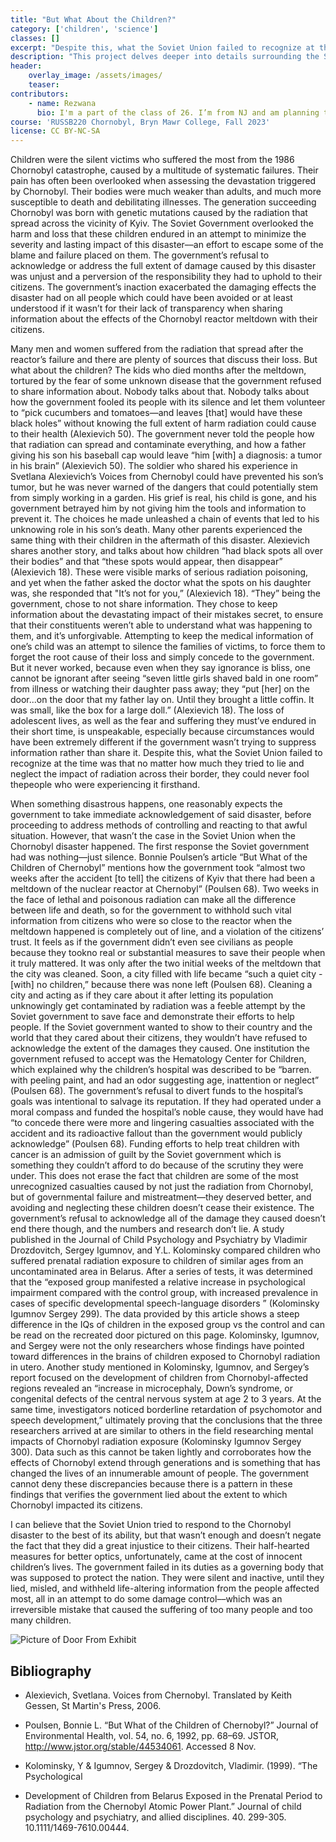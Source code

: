 ```yaml
---
title: "But What About the Children?"
category: ['children', 'science']
classes: []
excerpt: "Despite this, what the Soviet Union failed to recognize at the time was that no matter how much they tried to lie and neglect the impact of radiation across their border, they could never fool the people who were experiencing it firsthand. "
description: "This project delves deeper into details surrounding the Soviet government's inaction and lack of transparency, which ultimately harmed children the most following the reactor meltdown–children whose stories have been shared by their parents because they were not alive to share it themselves. There is a combination of anecdotes, guest commentary, and verified research to create a multi-faceted lens for the audience to learn and gain a genuine understanding of the Soviet government's neglect and injustice to all its citizens, but especially the children. "
header:
    overlay_image: /assets/images/
    teaser:
contributors:
    - name: Rezwana
      bio: I'm a part of the class of 26. I’m from NJ and am planning to be a neuroscience major. 
course: 'RUSSB220 Chornobyl, Bryn Mawr College, Fall 2023'
license: CC BY-NC-SA
---
```


Children were the silent victims who suffered the most from the 1986 Chornobyl
catastrophe, caused by a multitude of systematic failures. Their pain has often been overlooked
when assessing the devastation triggered by Chornobyl. Their bodies were much weaker than
adults, and much more susceptible to death and debilitating illnesses. The generation succeeding
Chornobyl was born with genetic mutations caused by the radiation that spread across the
vicinity of Kyiv. The Soviet Government overlooked the harm and loss that these children
endured in an attempt to minimize the severity and lasting impact of this disaster––an effort to
escape some of the blame and failure placed on them. The government’s refusal to acknowledge
or address the full extent of damage caused by this disaster was unjust and a perversion of the
responsibility they had to uphold to their citizens. The government’s inaction exacerbated the
damaging effects the disaster had on all people which could have been avoided or at least
understood if it wasn’t for their lack of transparency when sharing information about the effects
of the Chornobyl reactor meltdown with their citizens.

Many men and women suffered from the radiation that spread after the reactor’s failure
and there are plenty of sources that discuss their loss. But what about the children? The kids who
died months after the meltdown, tortured by the fear of some unknown disease that the
government refused to share information about. Nobody talks about that. Nobody talks about
how the government fooled its people with its silence and let them volunteer to “pick cucumbers
and tomatoes—and leaves [that] would have these black holes” without knowing the full extent
of harm radiation could cause to their health (Alexievich 50). The government never told the
people how that radiation can spread and contaminate everything, and how a father giving his
son his baseball cap would leave “him [with] a diagnosis: a tumor in his brain” (Alexievich 50).
The soldier who shared his experience in Svetlana Alexievich’s Voices from Chernobyl could
have prevented his son’s tumor, but he was never warned of the dangers that could potentially
stem from simply working in a garden. His grief is real, his child is gone, and his government
betrayed him by not giving him the tools and information to prevent it. The choices he made
unleashed a chain of events that led to his unknowing role in his son’s death. Many other parents
experienced the same thing with their children in the aftermath of this disaster. Alexievich shares another story, and talks about how children “had black spots all over their bodies” and that “these spots would appear, then disappear” (Alexievich 18). These were visible marks of serious radiation poisoning, and yet when the father asked the doctor what the spots on his daughter was, she responded that "It’s not for you,” (Alexievich 18). “They” being the government, chose to
not share information. They chose to keep information about the devastating impact of their
mistakes secret, to ensure that their constituents weren’t able to understand what was happening
to them, and it’s unforgivable. Attempting to keep the medical information of one’s child was an
attempt to silence the families of victims, to force them to forget the root cause of their loss and simply concede to the government. But it never worked, because even when they say ignorance
is bliss, one cannot be ignorant after seeing “seven little girls shaved bald in one room” from
illness or watching their daughter pass away; they “put \[her\] on the door...on the door that my
father lay on. Until they brought a little coffin. It was small, like the box for a large doll.”
(Alexievich 18). The loss of adolescent lives, as well as the fear and suffering they must’ve
endured in their short time, is unspeakable, especially because circumstances would have been
extremely different if the government wasn’t trying to suppress information rather than share it.
Despite this, what the Soviet Union failed to recognize at the time was that no matter how much
they tried to lie and neglect the impact of radiation across their border, they could never fool thepeople who were experiencing it firsthand.

When something disastrous happens, one reasonably expects the government to take
immediate acknowledgement of said disaster, before proceeding to address methods of
controlling and reacting to that awful situation. However, that wasn’t the case in the Soviet
Union when the Chornobyl disaster happened. The first response the Soviet government had was
nothing––just silence. Bonnie Poulsen’s article “But What of the Children of Chernobyl”
mentions how the government took “almost two weeks after the accident [to tell] the citizens of
Kyiv that there had been a meltdown of the nuclear reactor at Chernobyl” (Poulsen 68). Two
weeks in the face of lethal and poisonous radiation can make all the difference between life and
death, so for the government to withhold such vital information from citizens who were so close
to the reactor when the meltdown happened is completely out of line, and a violation of the
citizens’ trust. It feels as if the government didn’t even see civilians as people because they tookno real or substantial measures to save their people when it truly mattered. It was only after the two initial weeks of the meltdown that the city was cleaned. Soon, a city filled with life became “such a quiet city - [with] no children,” because there was none left (Poulsen 68). Cleaning a city
and acting as if they care about it after letting its population unknowingly get contaminated by
radiation was a feeble attempt by the Soviet government to save face and demonstrate their
efforts to help people. If the Soviet government wanted to show to their country and the world
that they cared about their citizens, they wouldn’t have refused to acknowledge the extent of the
damages they caused. One institution the government refused to accept was the Hematology
Center for Children, which explained why the children’s hospital was described to be “barren.
with peeling paint, and had an odor suggesting age, inattention or neglect” (Poulsen 68). The
government’s refusal to divert funds to the hospital’s goals was intentional to salvage its
reputation. If they had operated under a moral compass and funded the hospital’s noble cause,
they would have had “to concede there were more and lingering casualties associated with the
accident and its radioactive fallout than the government would publicly acknowledge” (Poulsen
68). Funding efforts to help treat children with cancer is an admission of guilt by the Soviet
government which is something they couldn’t afford to do because of the scrutiny they were
under. This does not erase the fact that children are some of the most unrecognized casualties
caused by not just the radiation from Chornobyl, but of governmental failure and
mistreatment––they deserved better, and avoiding and neglecting these children doesn’t cease
their existence. The government’s refusal to acknowledge all of the damage they caused doesn’t
end there though, and the numbers and research don’t lie. A study published in the Journal of
Child Psychology and Psychiatry by Vladimir Drozdovitch, Sergey Igumnov, and Y.L.
Kolominsky compared children who suffered prenatal radiation exposure to children of similar
ages from an uncontaminated area in Belarus. After a series of tests, it was determined that the
“exposed group manifested a relative increase in psychological impairment compared with the
control group, with increased prevalence in cases of specific developmental speech-language
disorders ” (Kolominsky Igumnov Sergey 299). The data provided by this article shows a steep
difference in the IQs of children in the exposed group vs the control and can be read on the
recreated door pictured on this page. Kolominsky, Igumnov, and Sergey were not the only
researchers whose findings have pointed toward differences in the brains of children exposed to
Chornobyl radiation in utero. Another study mentioned in Kolominsky, Igumnov, and Sergey’s
report focused on the development of children from Chornobyl-affected regions revealed an
“increase in microcephaly, Down’s syndrome, or congenital defects of the central nervous system
at age 2 to 3 years. At the same time, investigators noticed borderline retardation of psychomotor
and speech development,” ultimately proving that the conclusions that the three researchers
arrived at are similar to others in the field researching mental impacts of Chornobyl radiation
exposure (Kolominsky Igumnov Sergey 300). Data such as this cannot be taken lightly and
corroborates how the effects of Chornobyl extend through generations and is something that has
changed the lives of an innumerable amount of people. The government cannot deny these
discrepancies because there is a pattern in these findings that verifies the government lied about
the extent to which Chornobyl impacted its citizens.

I can believe that the Soviet Union tried to respond to the Chornobyl disaster to the best
of its ability, but that wasn’t enough and doesn’t negate the fact that they did a great injustice to
their citizens. Their half-hearted measures for better optics, unfortunately, came at the cost of
innocent children’s lives. The government failed in its duties as a governing body that was
supposed to protect the nation. They were silent and inactive, until they lied, misled, and
withheld life-altering information from the people affected most, all in an attempt to do some
damage control––which was an irreversible mistake that caused the suffering of too many people
and too many children.

![Picture of Door From Exhibit]()

## Bibliography

<div class="footnotes" markdown="1">

- Alexievich, Svetlana. Voices from Chernobyl. Translated by Keith Gessen, St Martin's Press, 2006.
  
- Poulsen, Bonnie L. “But What of the Children of Chernobyl?” Journal of Environmental Health, vol. 54, no. 6, 1992, pp. 68–69. JSTOR, http://www.jstor.org/stable/44534061. Accessed 8 Nov.

- Kolominsky, Y & Igumnov, Sergey & Drozdovitch, Vladimir. (1999). “The Psychological

- Development of Children from Belarus Exposed in the Prenatal Period to Radiation from the Chernobyl Atomic Power Plant.” Journal of child psychology and psychiatry, and allied disciplines. 40. 299-305. 10.1111/1469-7610.00444.

</div>
